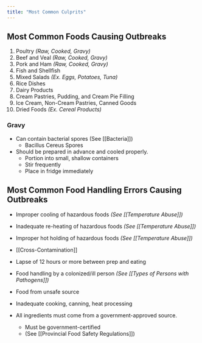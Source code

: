 ```yaml
---
title: "Most Common Culprits"
---
```

## Most Common Foods Causing Outbreaks

1. Poultry *(Raw, Cooked, Gravy)*
2. Beef and Veal *(Raw, Cooked, Gravy)*
3. Pork and Ham *(Raw, Cooked, Gravy)*
4. Fish and Shellfish
5. Mixed Salads *(Ex. Eggs, Potatoes, Tuna)*
6. Rice Dishes
7. Dairy Products
8. Cream Pastries, Pudding, and Cream Pie Filling
9. Ice Cream, Non-Cream Pastries, Canned Goods
10. Dried Foods *(Ex. Cereal Products)*

### Gravy

* Can contain bacterial spores (See [[Bacteria]])
	* Bacillus Cereus Spores
* Should be prepared in advance and cooled properly.
	* Portion into small, shallow containers
	* Stir frequently
	* Place in fridge immediately 

## Most Common Food Handling Errors Causing Outbreaks

* Improper cooling of hazardous foods *(See [[Temperature Abuse]])*
* Inadequate re-heating of hazardous foods *(See [[Temperature Abuse]])*
* Improper hot holding of hazardous foods *(See [[Temperature Abuse]])*
* [[Cross-Contamination]] 
* Lapse of 12 hours or more between prep and eating
* Food handling by a colonized/ill person *(See [[Types of Persons with Pathogens]])*
* Food from unsafe source
* Inadequate cooking, canning, heat processing

* All ingredients must come from a government-approved source.
	* Must be government-certified
	* (See [[Provincial Food Safety Regulations]])